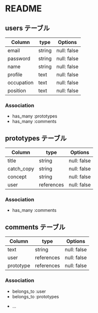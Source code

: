 # README

## users テーブル

| Column      | type   | Options     |
| ----------- | ------ | ----------- |
| email       | string | null: false |
| password    | string | null: false |
| name        | string | null: false |
| profile     | text   | null: false |
| occupation  | text   | null: false | 
| position    | text   | null: false | 

### Association

- has_many :prototypes
- has_many :comments


## prototypes テーブル

| Column      | type       | Options     |
| ----------- | ---------- | ----------- |
| title       | string     | null: false |
| catch_copy  | string     | null: false |
| concept     | string     | null: false |
| user        | references | null: false |

### Association

- has_many :comments

## comments テーブル

| Column      | type       | Options     |
| ----------- | ---------- | ----------- |
| text        | string     | null: false |
| user        | references | null: false |
| prototype   | references | null: false |

### Association

- belongs_to :user
- belongs_to :prototypes

* ...
